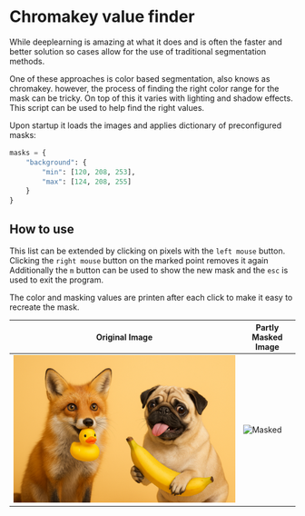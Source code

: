 # Chromakey value finder
While deeplearning is amazing at what it does and is often the faster and better solution so cases allow for the use of traditional segmentation methods.

One of these approaches is color based segmentation, also knows as chromakey. however, the process of finding the right color range for the mask can be tricky. On top of this it varies with lighting and shadow effects. This script can be used to help find the right values.

Upon startup it loads the images and applies dictionary of preconfigured masks:

```python
masks = {
    "background": {
        "min": [120, 208, 253],
        "max": [124, 208, 255]
    }
}
```

## How to use
This list can be extended by clicking on pixels with the `left mouse` button.
Clicking the `right mouse` button on the marked point removes it again
Additionally the `m` button can be used to show the new mask and the `esc` is used to exit the program.

The color and masking values are printen after each click to make it easy to recreate the mask.


| Original Image                | Partly Masked Image           |
|-------------------------------|-------------------------------|
| ![Original](images/ChatGPT%20Image.png) | ![Masked](images/image.png)           |
